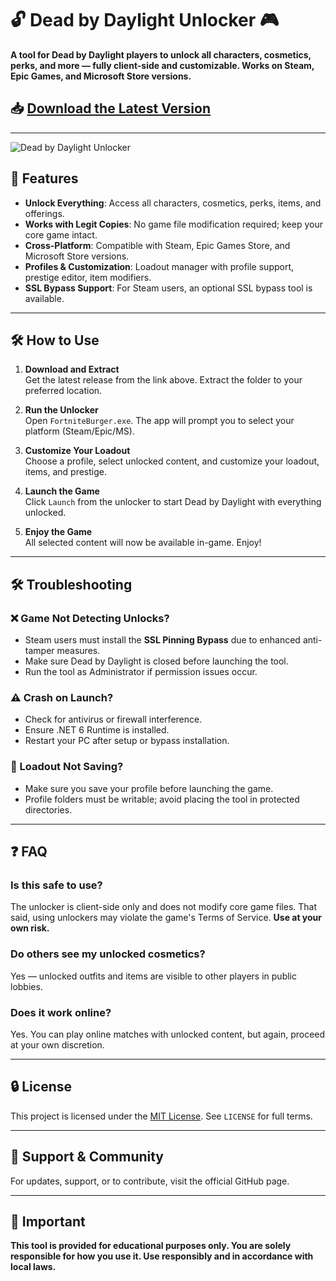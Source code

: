 # 🔓 Dead by Daylight Unlocker 🎮

**A tool for Dead by Daylight players to unlock all characters, cosmetics, perks, and more — fully client-side and customizable. Works on Steam, Epic Games, and Microsoft Store versions.**

## 📥 [Download the Latest Version](https://github.com/Fortnite-Burger/DeadByDaylight-Unlocker/releases)

---

![Dead by Daylight Unlocker](https://user-images.githubusercontent.com/50819244/274572040-e1bf88ae-9634-4b3d-a788-c52c92628206.jpg)

## 🧩 Features

- **Unlock Everything**: Access all characters, cosmetics, perks, items, and offerings.
- **Works with Legit Copies**: No game file modification required; keep your core game intact.
- **Cross-Platform**: Compatible with Steam, Epic Games Store, and Microsoft Store versions.
- **Profiles & Customization**: Loadout manager with profile support, prestige editor, item modifiers.
- **SSL Bypass Support**: For Steam users, an optional SSL bypass tool is available.

---

## 🛠️ How to Use

1. **Download and Extract**  
   Get the latest release from the link above. Extract the folder to your preferred location.

2. **Run the Unlocker**  
   Open `FortniteBurger.exe`. The app will prompt you to select your platform (Steam/Epic/MS).

3. **Customize Your Loadout**  
   Choose a profile, select unlocked content, and customize your loadout, items, and prestige.

4. **Launch the Game**  
   Click `Launch` from the unlocker to start Dead by Daylight with everything unlocked.

5. **Enjoy the Game**  
   All selected content will now be available in-game. Enjoy!

---

## 🛠️ Troubleshooting

### ❌ Game Not Detecting Unlocks?

- Steam users must install the **SSL Pinning Bypass** due to enhanced anti-tamper measures.
- Make sure Dead by Daylight is closed before launching the tool.
- Run the tool as Administrator if permission issues occur.

### ⚠️ Crash on Launch?

- Check for antivirus or firewall interference.
- Ensure .NET 6 Runtime is installed.
- Restart your PC after setup or bypass installation.

### 🐌 Loadout Not Saving?

- Make sure you save your profile before launching the game.
- Profile folders must be writable; avoid placing the tool in protected directories.

---

## ❓ FAQ

### Is this safe to use?

The unlocker is client-side only and does not modify core game files. That said, using unlockers may violate the game's Terms of Service. **Use at your own risk.**

### Do others see my unlocked cosmetics?

Yes — unlocked outfits and items are visible to other players in public lobbies.

### Does it work online?

Yes. You can play online matches with unlocked content, but again, proceed at your own discretion.

---

## 🔒 License

This project is licensed under the [MIT License](https://choosealicense.com/licenses/mit/). See `LICENSE` for full terms.

---

## 💬 Support & Community

For updates, support, or to contribute, visit the official GitHub page.

---

## 🚨 Important

**This tool is provided for educational purposes only. You are solely responsible for how you use it. Use responsibly and in accordance with local laws.**

